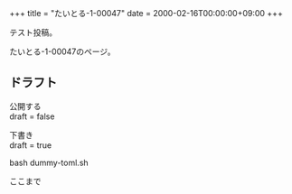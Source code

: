 +++
title = "たいとる-1-00047"
date = 2000-02-16T00:00:00+09:00
+++

テスト投稿。

たいとる-1-00047のページ。


## ドラフト

公開する  
draft = false

下書き  
draft = true

bash dummy-toml.sh

ここまで
